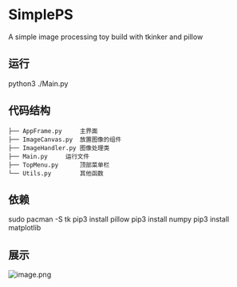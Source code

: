 # SimplePS
A simple image processing toy build with tkinker and pillow
## 运行
  python3 ./Main.py

## 代码结构

```shell
├── AppFrame.py   	主界面
├── ImageCanvas.py	放置图像的组件
├── ImageHandler.py	图像处理类
├── Main.py		运行文件
├── TopMenu.py		顶部菜单栏
└── Utils.py		其他函数
```

## 依赖
sudo pacman -S tk
pip3 install pillow
pip3 install numpy
pip3 install matplotlib

## 展示
![image.png](https://s2.loli.net/2022/03/13/8QKsROEGtDr5d7q.png)
